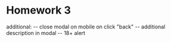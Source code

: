 # Homework 3

additional:
-- close modal on mobile on click "back"
-- additional description in modal
-- 18+ alert

